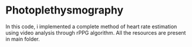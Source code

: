 # Photoplethysmography  
In this code, i implemented a complete method of heart rate estimation using video analysis through rPPG algorithm. All the resources are present in main folder. 
